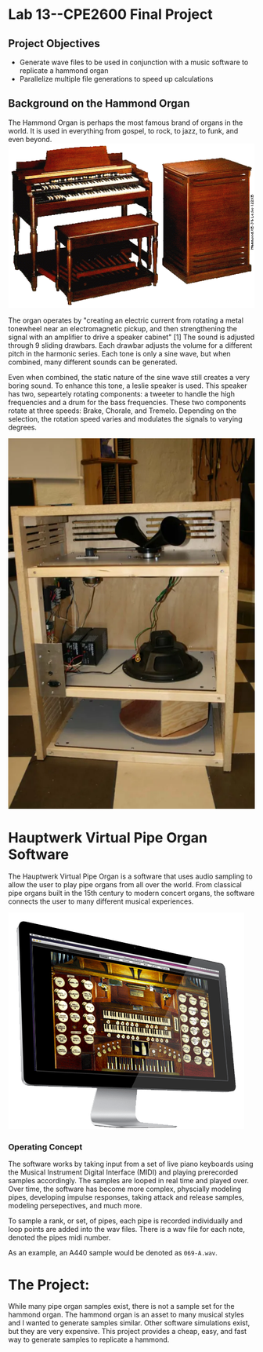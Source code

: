 # Lab 13--CPE2600 Final Project

## Project Objectives
* Generate wave files to be used in conjunction with a music software to replicate a hammond organ
* Parallelize multiple file generations to speed up calculations



## Background on the Hammond Organ
The Hammond Organ is perhaps the most famous brand of organs in the world. It is used in everything from gospel, to rock, to jazz, to funk, and even beyond. 
![Image of Hammond Organ](images/hammond.gif)

The organ operates by "creating an electric current from rotating a metal tonewheel near an electromagnetic pickup, and then strengthening the signal with an amplifier to drive a speaker cabinet" [1] The sound is adjusted through 9 sliding drawbars. Each drawbar adjusts the volume for a different pitch in the harmonic series. Each tone is only a sine wave, but when combined, many different sounds can be generated.

Even when combined, the static nature of the sine wave still creates a very boring sound. To enhance this tone, a leslie speaker is used. This speaker has two, sepeartely rotating components: a tweeter to handle the high frequencies and a drum for the bass frequencies. These two components rotate at three speeds: Brake, Chorale, and Tremelo. Depending on the selection, the rotation speed varies and modulates the signals to varying degrees. 

![Image of Leslie Speaker](images/leslie.webp)

# Hauptwerk Virtual Pipe Organ Software 
The Hauptwerk Virtual Pipe Organ is a software that uses audio sampling to allow 
the user to play pipe organs from all over the world. From classical pipe organs built 
in the 15th century to modern concert organs, the software connects the user to 
many different musical experiences. 

![Image of Hauptwerk Pipe Organ](images/mac-right.png)

### Operating Concept
The software works by taking input from a set of live piano keyboards using the Musical Instrument Digital Interface (MIDI) and playing prerecorded samples accordingly. The samples are looped in real time and played over. Over time, the software has become more complex, physcially modeling pipes, developing impulse responses, taking attack and release samples, modeling persepectives, and much more. 

To sample a rank, or set, of pipes, each pipe is recorded individually and loop points are added into the wav files. There is a wav file for each note, denoted the pipes midi number. 

As an example, an A440 sample would be denoted as ```069-A.wav```.



# The Project: 
While many pipe organ samples exist, there is not a sample set for the hammond organ. The hammond organ is an asset to many musical styles and I wanted to generate samples similar. Other software simulations exist, but they are very expensive. This project provides a cheap, easy, and fast way to generate samples to replicate a hammond. 



